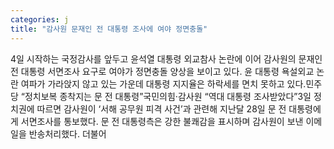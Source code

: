 ```yaml
---
categories: j
title: "감사원 문재인 전 대통령 조사에 여야 정면충돌"
---
```

4일 시작하는 국정감사를 앞두고 윤석열 대통령 외교참사 논란에 이어 감사원의 문재인 전 대통령 서면조사 요구로 여야가 정면충돌 양상을 보이고 있다. 윤 대통령 욕설외교 논란 여파가 가라앉지 않고 있는 가운데 대통령 지지율은 하락세를 면치 못하고 있다.민주당 “정치보복 종착지는 문 전 대통령”국민의힘·감사원 “역대 대통령 조사받았다”3일 정치권에 따르면 감사원이 ‘서해 공무원 피격 사건’과 관련해 지난달 28일 문 전 대통령에게 서면조사를 통보했다. 문 전 대통령측은 강한 불쾌감을 표시하며 감사원이 보낸 이메일을 반송처리했다. 더불어
